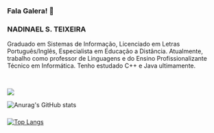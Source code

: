 ### Fala Galera! 👋

### NADINAEL S. TEIXEIRA
Graduado em Sistemas de Informação, Licenciado em Letras Português/Inglês, Especialista em Educação a Distância.
Atualmente, trabalho como professor de Linguagens e do Ensino Profissionalizante Técnico em Informática.
Tenho estudado C++ e Java ultimamente.

<br>

![](https://komarev.com/ghpvc/?username=nadinael)

![Anurag's GitHub stats](https://github-readme-stats.vercel.app/api?username=nadinael&show_icons=true&theme=shades-of-purple) 
###
[![Top Langs](https://github-readme-stats.vercel.app/api/top-langs/?username=nadinael)](https://github.com/nadinael/github-readme-stats)
